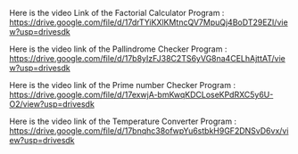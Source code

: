 Here is the video Link of the Factorial Calculator Program : https://drive.google.com/file/d/17drTYiKXlKMtncQV7MpuQj4BoDT29EZI/view?usp=drivesdk

Here is the video link of the Pallindrome Checker Program : https://drive.google.com/file/d/17b8yIzFJ38C2TS6yVG8na4CELhAjttAT/view?usp=drivesdk

Here is the video link of the Prime number Checker Program : https://drive.google.com/file/d/17exwjA-bmKwqKDCLoseKPdRXC5y6U-O2/view?usp=drivesdk

Here is the video link of the Temperature Converter Program : https://drive.google.com/file/d/17bnqhc38ofwpYu6stbkH9GF2DNSvD6vx/view?usp=drivesdk
